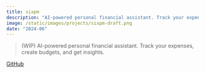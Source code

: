 ```yaml
---
title: sixpm
description: "AI-powered personal financial assistant. Track your expenses, create budgets, and get insights."
image: /static/images/projects/sixpm-draft.png
date: "2024-06"
---
```


> (WIP) AI-powered personal financial assistant. Track your expenses, create budgets, and get insights.

[GitHub](https://github.com/sixpm-ai/6pm)
